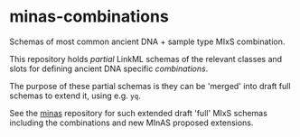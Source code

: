 # minas-combinations

Schemas of most common ancient DNA + sample type MIxS combination.

This repository holds _partial_ LinkML schemas of the relevant classes and slots for defining ancient DNA specific _combinations_.

The purpose of these partial schemas is they can be 'merged' into draft full schemas to extend it, using e.g. `yq`.

See the [minas](https://github.com/MIxS-MInAS/minas) repository for such extended draft 'full' MIxS schemas including the combinations and new MInAS proposed extensions.
